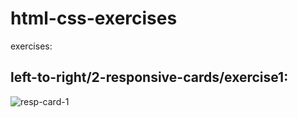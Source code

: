 # html-css-exercises
exercises:

## left-to-right/2-responsive-cards/exercise1:

![resp-card-1](https://github.com/Mohsen-Nazemi/html-css-exercises/assets/81500583/8235e930-461f-4418-a657-22ac976dec7e)


